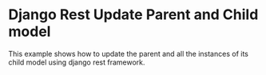 # Django Rest Update Parent and Child model

<!--
Problem Statement
-->

This example shows how to update the parent and all the instances of its child model using django rest framework.
